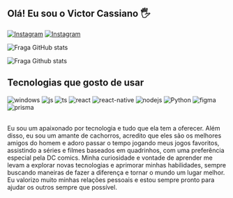 ## Olá! Eu sou o Victor Cassiano 🖐️
[
![Instagram](https://img.shields.io/badge/LinkedIn-0077B5?style=for-the-badge&logo=linkedin&logoColor=white)](https://www.linkedin.com/in/victor-c-69957912a/)
[![Instagram](https://img.shields.io/badge/Instagram-E4405F?style=for-the-badge&logo=instagram&logoColor=white)](https://www.instagram.com/vitu.cassiano/)


![Fraga GitHub stats](https://github-readme-stats.vercel.app/api?username=Victorcassiano&show_icons=true&theme=dracula&count_private=true)

![Fraga Github stats](https://github-readme-stats.vercel.app/api/top-langs/?username=Victorcassiano&theme=dracula&&hide_progress=true)
## Tecnologias que gosto de usar

<div style="display: inline_block">
<img align="center" alt="windows" src="https://img.shields.io/badge/Windows-0078D6?style=for-the-badge&logo=windows&logoColor=white" />
  <img align="center" alt="js" src="https://img.shields.io/badge/JavaScript-F7DF1E?style=for-the-badge&logo=javascript&logoColor=black" />
  <img align="center" alt="ts" src="https://img.shields.io/badge/TypeScript-007ACC?style=for-the-badge&logo=typescript&logoColor=white" />
  <img align="center" alt="react" src="https://img.shields.io/badge/React-20232A?style=for-the-badge&logo=react&logoColor=61DAFB" />
  <img align="center" alt="react-native" src="https://img.shields.io/badge/React_Native-20232A?style=for-the-badge&logo=react&logoColor=61DAFB"/>
  <img align="center" alt="nodejs" src="https://img.shields.io/badge/Node.js-43853D?style=for-the-badge&logo=node.js&logoColor=white" />
  <img align="center" alt="Python" src="https://img.shields.io/badge/python-3670A0?style=for-the-badge&logo=python&logoColor=ffdd54" />
  <img align="center" alt="figma" src="https://img.shields.io/badge/Figma-F24E1E?style=for-the-badge&logo=figma&logoColor=white" />
  <img align="center" alt="prisma" src="https://img.shields.io/badge/Prisma-3982CE?style=for-the-badge&logo=Prisma&logoColor=white" />
</div><br/>

Eu sou um apaixonado por tecnologia e tudo que ela tem a oferecer. Além disso, eu sou um amante de cachorros, acredito que eles são os melhores amigos do homem e adoro passar o tempo jogando meus jogos favoritos, assistindo a séries e filmes baseados em quadrinhos, com uma preferência especial pela DC comics. Minha curiosidade e vontade de aprender me levam a explorar novas tecnologias e aprimorar minhas habilidades, sempre buscando maneiras de fazer a diferença e tornar o mundo um lugar melhor. Eu valorizo muito minhas relações pessoais e estou sempre pronto para ajudar os outros sempre que possível.
